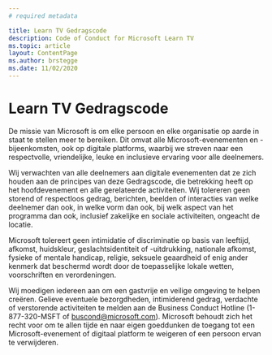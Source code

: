 ```yaml
---
# required metadata

title: Learn TV Gedragscode
description: Code of Conduct for Microsoft Learn TV
ms.topic: article
layout: ContentPage
ms.author: brstegge
ms.date: 11/02/2020
---
```


# Learn TV Gedragscode

De missie van Microsoft is om elke persoon en elke organisatie op aarde in staat te stellen meer te bereiken. Dit omvat alle Microsoft-evenementen en -bijeenkomsten, ook op digitale platforms, waarbij we streven naar een respectvolle, vriendelijke, leuke en inclusieve ervaring voor alle deelnemers.

Wij verwachten van alle deelnemers aan digitale evenementen dat ze zich houden aan de principes van deze Gedragscode, die betrekking heeft op het hoofdevenement en alle gerelateerde activiteiten. Wij tolereren geen storend of respectloos gedrag, berichten, beelden of interacties van welke deelnemer dan ook, in welke vorm dan ook, bij welk aspect van het programma dan ook, inclusief zakelijke en sociale activiteiten, ongeacht de locatie.

Microsoft tolereert geen intimidatie of discriminatie op basis van leeftijd, afkomst, huidskleur, geslachtsidentiteit of -uitdrukking, nationale afkomst, fysieke of mentale handicap, religie, seksuele geaardheid of enig ander kenmerk dat beschermd wordt door de toepasselijke lokale wetten, voorschriften en verordeningen.

Wij moedigen iedereen aan om een gastvrije en veilige omgeving te helpen creëren. Gelieve eventuele bezorgdheden, intimiderend gedrag, verdachte of verstorende activiteiten te melden aan de Business Conduct Hotline (1-877-320-MSFT of buscond@microsoft.com). Microsoft behoudt zich het recht voor om te allen tijde en naar eigen goeddunken de toegang tot een Microsoft-evenement of digitaal platform te weigeren of een persoon ervan te verwijderen.
